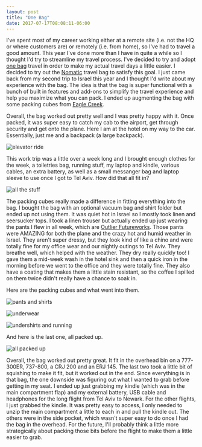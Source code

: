```yaml
---
layout: post
title: "One Bag"
date: 2017-07-17T08:08:11-06:00
---
```


I've spent most of my career working either at a remote site (i.e. not the HQ or where customers are) or remotely (i.e. from home), so I've had to travel a good amount. This year I've done more than I have in quite a while so I thought I'd try to streamline my travel process. I've decided to try and adopt [one bag](https://www.onebag.com/) travel in order to make my actual travel days a little easier. I decided to try out the [Nomatic](https://www.nomatic.com/pages/nomatic-travel-bag) travel bag to satisfy this goal. I just came back from my second trip to Israel this year and I thought I'd write about my experience with the bag. The idea is that the bag is super functional with a bunch of built in features and add-ons to simplify the travel experience and help you maximize what you can pack. I ended up augmenting the bag with some packing cubes from [Eagle Creek](http://shop.eaglecreek.com/packing-cubes/l/212).

Overall, the bag worked out pretty well and I was pretty happy with it. Once packed, it was super easy to catch my cab to the airport, get through security and get onto the plane. Here I am at the hotel on my way to the car. Essentially, just me and a backpack (a large backpack). 

![elevator ride]({site.url}}/images/onebag/IMG_8478.JPG)


This work trip was a little over a week long and I brought enough clothes for the week, a toiletries bag, running stuff, my laptop and kindle, various cables, an extra battery, as well as a small messanger bag and laptop sleeve to use once I got to Tel Aviv. How did that all fit in?

![all the stuff]({site.url}}/images/onebag/IMG_8468.JPG)

The packing cubes really made a difference in fitting everything into the bag. I bought the bag with an optional vacuum bag and shirt folder but ended up not using them. It was quiet hot in Israel so I mostly took linen and seersucker tops. I took a linen trouser but actually ended up just wearing the pants I flew in all week, which are [Outlier Futureworks](https://shop.outlier.nyc/shop/retail/futureworks.html). Those pants were AMAZING for both the plane and the crazy hot and humid weather in Israel. They aren't super dressy, but they look kind of like a chino and were totally fine for my office wear and our nightly outings to Tel Aviv. They breathe well, which helped with the weather. They dry really quickly too! I gave them a mid-week wash in the hotel sink and then a quick iron in the morning before we went to the office and they were totally fine. They also have a coating that makes them a little stain resistant, so the coffee I spilled on them twice didn't really have a chance to soak in.


Here are the packing cubes and what went into them.

![pants and shirts]({{site.url}}/images/onebag/IMG_8460.JPG)

![underwear]({{site.url}}/images/onebag/IMG_8461.JPG)

![undershirts and running]({{site.url}}/images/onebag/IMG_8463.JPG)

And here is the last one, all packed up.

![all packed up]({{site.url}}/images/onebag/IMG_8464.JPG)

Overall, the bag worked out pretty great. It fit in the overhead bin on a 777-300ER, 737-800, a CRJ 200 and an ERJ 145. The last two took a little bit of squishing to make it fit, but it worked out in the end. Since everything is in that bag, the one downside was figuring out what I wanted to grab before getting in my seat. I ended up just grabbing my kindle (which was in the main compartment flap) and my external battery, USB cable and headphones for the long flight from Tel Aviv to Newark. For the other flights, I just grabbed the kindle. It was pretty easy to access, I only needed to unzip the main compartment a little to each in and pull the kindle out. The others were in the side pocket, which wasn't super easy to do once I had the bag in the overhead. For the future, I'll probably think a little more strategically about packing those bits before the flight to make them a little easier to grab. 


